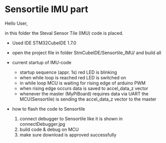 # Sensortile IMU part
 
Hello User,

in this folder the  Steval Sensor Tile (IMU) code is placed. 

- Used IDE STM32CubeIDE 1.7.0

- open the project file in folder StmCubeIDE/Sensortile_IMU/ and build all

- current startup of IMU-code
	- startup sequence (appr. 1s) red LED is blinking
	- when while loop is reached red LED is switched on
	- in while loop MCU is waiting for rising edge of arduino PWM
	- when rising edge occurs data is saved to accel_data_z vector
	- whenever the master (MyPiBoard) requires data via UART the MCU(Sensortile) is sending
		the accel_data_z vector to the master

- how to flash the code to Sensortile
	1) connect debugger to Sensortile like it is shown in connectDebugger.jpg
	2) build code & debug on MCU
	3) make sure download is approved successfully


